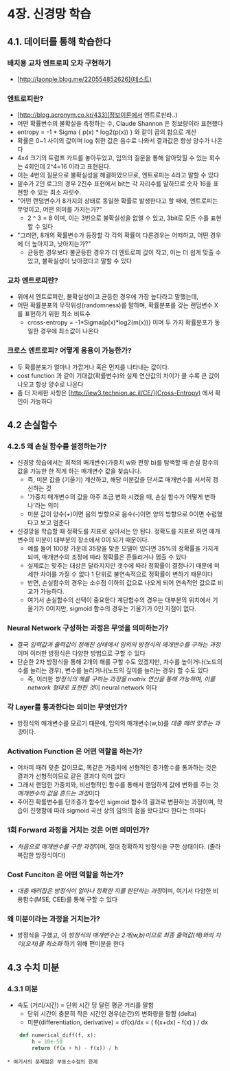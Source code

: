 # 4장. 신경망 학습

## 4.1. 데이터를 통해 학습한다

### 배치용 교차 엔트로피 오차 구현하기
* [http://laonple.blog.me/220554852626](테스트)

### 엔트로피란?
* [http://blog.acronym.co.kr/433](정보이론에서 엔트로핀라..)
* 어떤 확률변수의 불확실을 측정하는 수, Claude Shannon 은 정보량이라 표현했다
* entropy = -1 * Sigma { p(x) * log2(p(x)) } 와 같이 곱의 합으로 계산
* 확률은 0~1 사이의 값이며 log 취한 값은 음수로 나와서 결과값은 항상 양수가 나온다
* 4x4 크기의 트럼프 카드를 놓아두었고, 임의의 질문을 통해 알아맞힐 수 있는 회수는 4회인데 2^4=16 이라고 표현된다.
* 이는 4번의 질문으로 불확실성을 해결하였으므로, 엔트로피는 4라고 말할 수 있다
* 밑수가 2인 로그의 경우 2진수 표현에서 bit는 각 자리수를 말하므로 숫자 16을 표현할 수 있는 최소 자릿수.
* "어떤 랜덤변수가 8가지의 상태로 동일한 확률로 발생한다고 할 때에, 엔트로피는 무엇이고, 어떤 의미를 가지는가?"
    * 2 ^ 3 = 8 이며, 이는 3번으로 불확실성을 없앨 수 있고, 3bit로 모든 수를 표현할 수 있다
* "그러면, 8개의 확률변수가 등장할 각 각의 확률이 다른경우는 어떠하고, 어떤 경우에 더 높아지고, 낮아지는가?"
    * 균등한 경우보다 불균등한 경우가 더 엔트로피 값이 작고, 이는 더 쉽게 맞출 수 있고, 불확실성이 낮아졌다고 말할 수 있다

### 교차 엔트로피란?
* 위에서 엔트로피란, 불확실성이고 균등한 경우에 가장 높다라고 말했는데, 
* 어떤 확률분포의 무작위성(randomness)를 말하며, 확률분포를 갖는 랜덤변수 X를 표현하기 위한 최소 비트수
    * cross-entropy = -1\*Sigma{p(x)\*log2(m(x))} 이며  두 가지 확률분포가 동일한 경우에 최소값이 나온다

### 크로스 엔트로피? 어떻게 응용이 가능한가?
* 두 확률분포가 얼마나 가깝거나 혹은 먼지를 나타내는 값이다.
* cost function 과 같이 기대값(확률변수)와 실제 연산값의 차이가 클 수록 큰 값이 나오고 항상 양수로 나온다
* 좀 더 자세한 사항은 [http://iew3.technion.ac.il/CE/](Cross-Entropy) 에서 확인이 가능하다


## 4.2 손실함수 

### 4.2.5 왜 손실 함수를 설정하는가?
* 신경망 학습에서는 최적의 매개변수(가중치 w와 편향 b)를 탐색할 때 손실 함수의 값을 가능한 한 작게 하는 매개변수 값을 찾습니다.
    * 즉, 미분 값을 (기울기) 계산하고, 해당 미분값을 단서로 매개변수를 서서히 갱신하는 것
    * '가중치 매개변수의 값을 아주 조금 변화 시켰을 때, 손실 함수가 어떻게 변하나'라는 의미
    * 미분 값이 양수(+)이면 음의 방향으로 음수(-)이면 양의 방향으로 0이면 수렴했다고 보고 멈춘다
* 신경망을 학습할 때 정확도를 지표로 삼아서는 안 된다. 정확도를 지표로 하면 매개변수의 미분이 대부분의 장소에서 0이 되기 때문이다.
    * 예를 들어 100장 가운데 35장을 맞춘 모델이 있다면 35%의 정확률을 가지게 되며, 매개변수의 조정에 따라 정확률은 흔들리거나 멈출 수 있다
    * 실제로는 맞추는 대상은 달라지지만 갯수에 따라 정확률이 결정나기 때문에 미세한 차이를 가질 수 없다 1 단위로 불연속적으로 정확률이 변하기 때문이다
    * 반면, 손실함수의 경우는 소수점 이하의 값으로 나오게 되어 연속적인 값으로 비교가 가능하다.
    * 여기서 손실함수의 선택이 중요한다 계단함수의 경우는 대부분의 위치에서 기울기가 0이지만, sigmoid 함수의 경우는 기울기가 0인 지점이 없다.

### Neural Network 구성하는 과정은 무엇을 의미하는가?
* 결국 *입력값과 출력값이 정해진 상태에서 임의의 방정식의 매개변수를 구하는 과정*이며 이러한 방정식은 다양한 방법으로 구할 수 있다
* 단순한 2차 방정식을 통해 2개의 해를 구할 수도 있겠지만, 차수를 높이거나(노드의 수를 늘리는 경우), 변수를 늘리거나(노드의 깊이를 늘리는 경우) 할 수도 있다
    * 즉, 이러한 *방정식의 해를 구하는 과정을 matrix 연산을 통해 가능하며, 이를 network 형태로 표현한 것*이 neural network 이다

### 각 Layer를 통과한다는 의미는 무엇인가?
* 방정식의 매개변수를 모르기 때문에, 임의의 매개변수(w,b)를 *대충 때려 맞추는 과정*이다.

### Activation Function 은 어떤 역할을 하는가?
* 어차피 때려 맞춘 값이므로, 똑같은 가중치에 선형적인 증가함수를 통과하는 것은 결과가 선형적이므로 같은 결과다 의미 없다
* 그래서 랜덤한 가중치와, 비선형적인 함수를 통해서 랜덤하게 값에 변화를 주는 것 *매개변수의 값을 흔드는 과정*이다
* 주어진 확률변수를 단조증가 함수인 sigmoid 함수의 결과로 변환하는 과정이며, 학습이 진행함에 따라 sigmoid 곡선 상의 임의의 점을 왔다갔다 한다는 의미다

### 1회 Forward 과정을 거치는 것은 어떤 의미인가?
* *처음으로 매개변수를 구한 과정*이며, 절대 정확하지 방정식을 구한 상태이다. (졸라 복잡한 방정식이다)

### Cost Funciton 은 어떤 역할을 하는가?
* *대충 때려잡은 방정식이 얼마나 정확한 지를 판단하는 과정*이며, 여기서 다양한 비용함수(MSE, CEE)를 통해 구할 수 있다 

### 왜 미분이라는 과정을 거치는가?
* 방정식을 구했고, 이 *방정식의 매개변수는 2개(w,b)이므로 최종 출력값(해)와의 차이(오차)를 최소화* 하기 위해 편미분을 한다


## 4.3 수치 미분

### 4.3.1 미분
* 속도 (거리/시간) = 단위 시간 당 달린 평균 거리를 말함
    * 단위 시간이 충분히 작은 시간인 경우(순간)의 변화량을 말함 (delta)
    * 미분(differentiation, derivative) = df(x)/dx = ( f(x+dx) - f(x) ) / dx
```python
    def numerical_diff(f, x):
        h = 10e-50
        return (f(x + h) - f(x)) / h
```
    * 여기서의 문제점은 부동소수점의 한계


